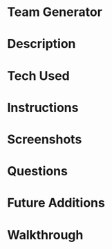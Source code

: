 # Team Generator

# Description

# Tech Used

# Instructions

# Screenshots

# Questions

# Future Additions

# Walkthrough
